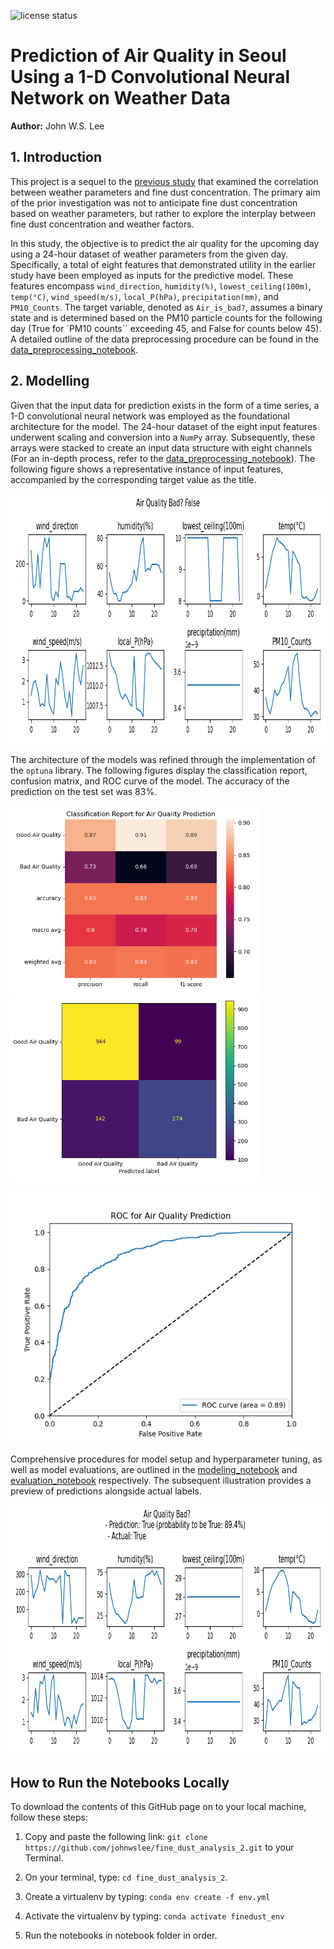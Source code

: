 ![license
status](https://img.shields.io/github/license/johnwslee/fine_dust_analysis_2)

# Prediction of Air Quality in Seoul Using a 1-D Convolutional Neural Network on Weather Data

**Author:** John W.S. Lee

## 1. Introduction

This project is a sequel to the [previous study](https://github.com/johnwslee/fine_dust_analysis) that examined the correlation between weather parameters and fine dust concentration. The primary aim of the prior investigation was not to anticipate fine dust concentration based on weather parameters, but rather to explore the interplay between fine dust concentration and weather factors.

In this study, the objective is to predict the air quality for the upcoming day using a 24-hour dataset of weather parameters from the given day. Specifically, a total of eight features that demonstrated utility in the earlier study have been employed as inputs for the predictive model. These features encompass `wind_direction`, `humidity(%)`, `lowest_ceiling(100m)`, `temp(°C)`, `wind_speed(m/s)`, `local_P(hPa)`, `precipitation(mm)`, and `PM10_Counts`. The target variable, denoted as `Air_is_bad?`, assumes a binary state and is determined based on the PM10 particle counts for the following day (True for `PM10 counts`` exceeding 45, and False for counts below 45). A detailed outline of the data preprocessing procedure can be found in the [data_preprocessing_notebook](https://github.com/johnwslee/fine_dust_analysis_2/blob/main/notebooks/0_data_preprocessing.ipynb).

## 2. Modelling

Given that the input data for prediction exists in the form of a time series, a 1-D convolutional neural network was employed as the foundational architecture for the model. The 24-hour dataset of the eight input features underwent scaling and conversion into a `NumPy` array. Subsequently, these arrays were stacked to create an input data structure with eight channels (For an in-depth process, refer to the [data_preprocessing_notebook](https://github.com/johnwslee/fine_dust_analysis_2/blob/main/notebooks/0_data_preprocessing.ipynb)). The following figure shows a representative instance of input features, accompanied by the corresponding target value as the title.

<img src="https://github.com/johnwslee/fine_dust_analysis_2/blob/main/img/features_for_DL.png" style="width:800px;height:400px;background-color:white">

The architecture of the models was refined through the implementation of the `optuna` library. The following figures display the classification report, confusion matrix, and ROC curve of the model. The accuracy of the prediction on the test set was 83%. 

<p float="left">
    <img src="https://github.com/johnwslee/fine_dust_analysis_2/blob/main/img/classification.png" style="width:400px;height:300px;background-color:white">
    <img src="https://github.com/johnwslee/fine_dust_analysis_2/blob/main/img/confusion_matrix.png" style="width:400px;height:300px;background-color:white">
</p>
<img src="https://github.com/johnwslee/fine_dust_analysis_2/blob/main/img/roc_curve.png" style="width:500px;height:400px;background-color:white">

Comprehensive procedures for model setup and hyperparameter tuning, as well as model evaluations, are outlined in the [modeling_notebook](https://github.com/johnwslee/fine_dust_analysis_2/blob/main/notebooks/1_1d_CNN_model_training_with_hyper_opt.ipynb) and [evaluation_notebook](https://github.com/johnwslee/fine_dust_analysis_2/blob/main/notebooks/2_1d_CNN_model_evaluation.ipynb) respectively. The subsequent illustration provides a preview of predictions alongside actual labels.

<img src="https://github.com/johnwslee/fine_dust_analysis_2/blob/main/img/prediction_result.png" style="width:800px;height:400px;background-color:white">

## How to Run the Notebooks Locally

To download the contents of this GitHub page on to your local machine, follow these steps:

1. Copy and paste the following link: `git clone https://github.com/johnwslee/fine_dust_analysis_2.git` to your Terminal.

2. On your terminal, type: `cd fine_dust_analysis_2`.

3. Create a virtualenv by typing: `conda env create -f env.yml`

4. Activate the virtualenv by typing: `conda activate finedust_env`

5. Run the notebooks in notebook folder in order.